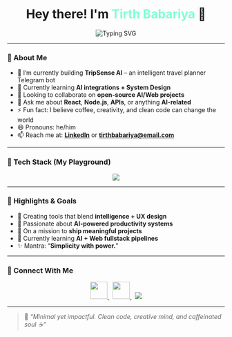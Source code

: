 <h1 align="center">
  Hey there! I'm <span style="color:#7FFFD4;">Tirth Babariya</span> 👋
</h1>

<p align="center">
  <img src="https://readme-typing-svg.herokuapp.com?font=Segoe+UI&size=24&pause=1000&color=7FFFD4&center=true&vCenter=true&width=500&lines=Crafting+impactful+web+experiences;Frontend+%7C+AI+enthusiast+%7C+Code+Storyteller;Let's+build+something+amazing+!" alt="Typing SVG" />
</p>

---

### 🧠 About Me

- 🔭 I’m currently building **TripSense AI** – an intelligent travel planner Telegram bot  
- 🌱 Currently learning **AI integrations + System Design**  
- 👯 Looking to collaborate on **open-source AI/Web projects**  
- 💬 Ask me about **React**, **Node.js**, **APIs**, or anything **AI-related**  
- ⚡ Fun fact: I believe coffee, creativity, and clean code can change the world  
- 😄 Pronouns: he/him  
- 📫 Reach me at: **[LinkedIn](https://www.linkedin.com/in/tirthbabariya)** or **[tirthbabariya@email.com](mailto:tirthbabariy454a@gmail.com)**  

---

### 💼 Tech Stack (My Playground)

<p align="center">
  <img src="https://skillicons.dev/icons?i=html,js,react,ts,nodejs,express,mongodb,python,php,figma,vscode,github,mysql,css,bash&perline=6" />
</p>

---

### 🌟 Highlights & Goals

- 🚀 Creating tools that blend **intelligence + UX design**
- 🧠 Passionate about **AI-powered productivity systems**
- 🎯 On a mission to **ship meaningful projects**
- 🔗 Currently learning **AI + Web fullstack pipelines**
- ✨ Mantra: “**Simplicity with power.**”

---

### 🤝 Connect With Me

<p align="center">
  <a href="https://www.linkedin.com/in/tirthbabariya" target="_blank">
    <img src="https://skillicons.dev/icons?i=linkedin" height="40" />
  </a>
  &nbsp;
  <a href="mailto:tirthbabariya454@gmail.com" target="_blank">
    <img src="https://skillicons.dev/icons?i=gmail" height="40" />
  </a>
  &nbsp;
  <a href="https://tirthbabariya.dev" target="_blank">
    <img src="https://img.shields.io/badge/My Portfolio-000000?style=flat-square&logo=vercel&logoColor=white" />
  </a>
</p>

---

> 🧩 *“Minimal yet impactful. Clean code, creative mind, and caffeinated soul ☕”*
